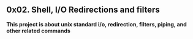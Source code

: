 ## 0x02. Shell, I/O Redirections and filters
**This project is about unix standard i/o, redirection, filters, piping, and other related commands**